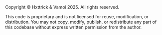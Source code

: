 Copyright © Hxttrick & Vamoi 2025. All rights reserved.

This code is proprietary and is not licensed for reuse, modification, or distribution.
You may not copy, modify, publish, or redistribute any part of this codebase without express written permission from the author.
